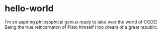 # hello-world

I'm an aspiring philosophical genius ready to take over the world of CODE!
Being the true reincarnaton of Plato himself i too dream of a great republic.
